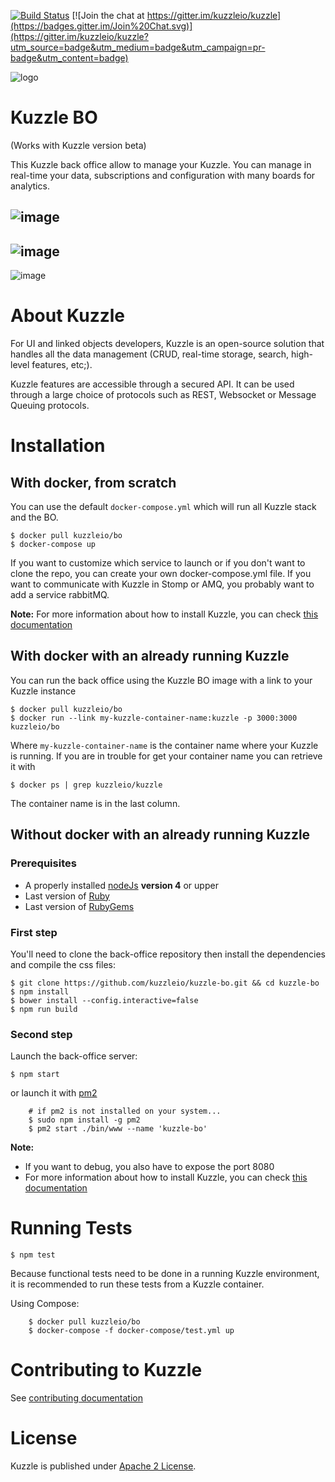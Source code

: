 [![Build Status](https://travis-ci.org/kuzzleio/kuzzle-bo.svg?branch=master)](https://travis-ci.org/kuzzleio/kuzzle-bo)
[![Join the chat at https://gitter.im/kuzzleio/kuzzle](https://badges.gitter.im/Join%20Chat.svg)](https://gitter.im/kuzzleio/kuzzle?utm_source=badge&utm_medium=badge&utm_campaign=pr-badge&utm_content=badge)

![logo](https://raw.githubusercontent.com/kuzzleio/kuzzle/master/docs/images/logo.png)

# Kuzzle BO

(Works with Kuzzle version beta)

This Kuzzle back office allow to manage your Kuzzle. You can manage in real-time your data, subscriptions and configuration with many boards for analytics.

![image](https://raw.githubusercontent.com/kuzzleio/kuzzle-bo/master/docs/images/metrics.png)
---
![image](https://raw.githubusercontent.com/kuzzleio/kuzzle-bo/master/docs/images/realtime.png)
---
![image](https://raw.githubusercontent.com/kuzzleio/kuzzle-bo/master/docs/images/realtime.png)

# About Kuzzle

For UI and linked objects developers, Kuzzle is an open-source solution that handles all the data management
(CRUD, real-time storage, search, high-level features, etc;).

Kuzzle features are accessible through a secured API. It can be used through a large choice of protocols such as REST, Websocket or Message Queuing protocols.

# Installation

## With docker, from scratch

You can use the default `docker-compose.yml` which will run all Kuzzle stack and the BO.

    $ docker pull kuzzleio/bo
    $ docker-compose up

If you want to customize which service to launch or if you don't want to clone the repo, you can create your own docker-compose.yml file.
If you want to communicate with Kuzzle in Stomp or AMQ, you probably want to add a service rabbitMQ.

**Note:** For more information about how to install Kuzzle, you can check [this documentation](https://github.com/kuzzleio/kuzzle/blob/master/docs/installation.md)

## With docker with an already running Kuzzle

You can run the back office using the Kuzzle BO image with a link to your Kuzzle instance

    $ docker pull kuzzleio/bo
    $ docker run --link my-kuzzle-container-name:kuzzle -p 3000:3000 kuzzleio/bo

Where `my-kuzzle-container-name` is the container name where your Kuzzle is running. If you are in trouble for get your container name you can retrieve it with

    $ docker ps | grep kuzzleio/kuzzle

The container name is in the last column.

## Without docker with an already running Kuzzle

### Prerequisites

* A properly installed [nodeJs](https://nodejs.org/en/download/package-manager/) **version 4** or upper
* Last version of [Ruby](https://www.ruby-lang.org/en/documentation/installation/)
* Last version of [RubyGems](https://rubygems.org/pages/download)

### First step

You'll need to clone the back-office repository then install the dependencies and compile the css files:

	$ git clone https://github.com/kuzzleio/kuzzle-bo.git && cd kuzzle-bo
	$ npm install
	$ bower install --config.interactive=false
	$ npm run build

### Second step

Launch the back-office server:

	$ npm start

or launch it with [pm2](http://pm2.keymetrics.io/)

        # if pm2 is not installed on your system...
        $ sudo npm install -g pm2
        $ pm2 start ./bin/www --name 'kuzzle-bo'

**Note:**
* If you want to debug, you also have to expose the port 8080
* For more information about how to install Kuzzle, you can check [this documentation](https://github.com/kuzzleio/kuzzle/blob/master/docs/installation.md)

# Running Tests

    $ npm test

Because functional tests need to be done in a running Kuzzle environment, it is recommended to run these tests from a Kuzzle container.

Using Compose:

```
    $ docker pull kuzzleio/bo
    $ docker-compose -f docker-compose/test.yml up
```

# Contributing to Kuzzle

See [contributing documentation](./CONTRIBUTING.md)

# License

Kuzzle is published under [Apache 2 License](LICENSE.md).
